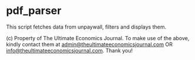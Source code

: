 # pdf_parser
This script fetches data from unpaywall, filters and displays them.

(c) Property of The Ultimate Economics Journal.
To make use of the above, kindly contact them at admin@theultimateeconomicsjournal.com OR info@theultimateeconomicsjournal.com.
Thank you!
